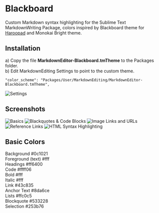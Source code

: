 # Blackboard

Custom Markdown syntax highlighting for the Sublime Text MarkdownWriting Package, colors inspired by Blackboard theme for [Haroopad](http://pad.haroopress.com/) and Monokai Bright theme.

Installation
---
a) Copy the file **MarkdownEditor-Blackboard.tmTheme** to the Packages folder.  
b) Edit MarkdownEditing Settings to point to the custom theme.

    "color_scheme": "Packages/User/MarkdownEditing/MarkdownEditor-Blackboard.tmTheme",  

![Settings](https://github.com/aamnah/MarkdownEditing-BlackboardTheme/blob/master/screenshots/settings.png)
    
Screenshots
---
![Basics](https://github.com/aamnah/MarkdownEditing-BlackboardTheme/blob/master/screenshots/basics.png)
![Blackquotes & Code Blocks](https://github.com/aamnah/MarkdownEditing-BlackboardTheme/blob/master/screenshots/code-blocks.png)
![Image Links and URLs](https://github.com/aamnah/MarkdownEditing-BlackboardTheme/blob/master/screenshots/images-urls.png)
![Reference Links](https://github.com/aamnah/MarkdownEditing-BlackboardTheme/blob/master/screenshots/reference-links.png)
![HTML Syntax Highlighting](https://github.com/aamnah/MarkdownEditing-BlackboardTheme/blob/master/screenshots/html-js.png)

Basic Colors
---
Background #0c1021    
Foreground (text) #fff  
Headings #ff6400  
Code #ffff06  
Bold #fff  
Italic #fff  
Link #43c835  
Anchor Text #8da6ce  
Lists #ffc0c5  
Blockquote #533228  
Selection #253b76  
